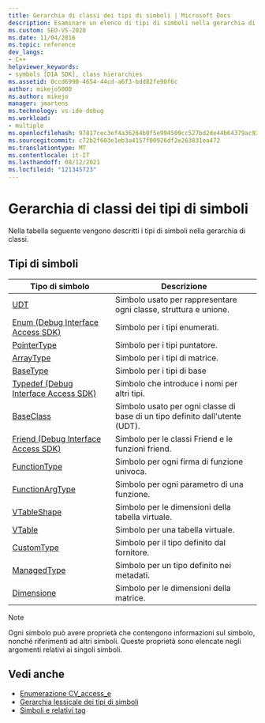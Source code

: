 ```yaml
---
title: Gerarchia di classi dei tipi di simboli | Microsoft Docs
description: Esaminare un elenco di tipi di simboli nella gerarchia di classi dell'SDK Visual Studio di accesso all'interfaccia di debug.
ms.custom: SEO-VS-2020
ms.date: 11/04/2016
ms.topic: reference
dev_langs:
- C++
helpviewer_keywords:
- symbols [DIA SDK], class hierarchies
ms.assetid: 0ccd6990-4654-44cd-a6f3-bdd82fe90f6c
author: mikejo5000
ms.author: mikejo
manager: jmartens
ms.technology: vs-ide-debug
ms.workload:
- multiple
ms.openlocfilehash: 97817cec3ef4a36264b0f5e994509cc527bd2de44b64379ac921554d76b95ae8
ms.sourcegitcommit: c72b2f603e1eb3a4157f00926df2e263831ea472
ms.translationtype: MT
ms.contentlocale: it-IT
ms.lasthandoff: 08/12/2021
ms.locfileid: "121345723"
---
```

# <a name="class-hierarchy-of-symbol-types"></a>Gerarchia di classi dei tipi di simboli
Nella tabella seguente vengono descritti i tipi di simboli nella gerarchia di classi.

## <a name="symbol-types"></a>Tipi di simboli

|Tipo di simbolo|Descrizione|
|-----------------|-----------------|
|[UDT](../../debugger/debug-interface-access/udt.md)|Simbolo usato per rappresentare ogni classe, struttura e unione.|
|[Enum (Debug Interface Access SDK)](../../debugger/debug-interface-access/enum-debug-interface-access-sdk.md)|Simbolo per i tipi enumerati.|
|[PointerType](../../debugger/debug-interface-access/pointertype.md)|Simbolo per i tipi puntatore.|
|[ArrayType](../../debugger/debug-interface-access/arraytype.md)|Simbolo per i tipi di matrice.|
|[BaseType](../../debugger/debug-interface-access/basetype.md)|Simbolo per i tipi di base|
|[Typedef (Debug Interface Access SDK)](../../debugger/debug-interface-access/typedef-debug-interface-access-sdk.md)|Simbolo che introduce i nomi per altri tipi.|
|[BaseClass](../../debugger/debug-interface-access/baseclass.md)|Simbolo usato per ogni classe di base di un tipo definito dall'utente (UDT).|
|[Friend (Debug Interface Access SDK)](../../debugger/debug-interface-access/friend-debug-interface-access-sdk.md)|Simbolo per le classi Friend e le funzioni friend.|
|[FunctionType](../../debugger/debug-interface-access/functiontype.md)|Simbolo per ogni firma di funzione univoca.|
|[FunctionArgType](../../debugger/debug-interface-access/functionargtype.md)|Simbolo per ogni parametro di una funzione.|
|[VTableShape](../../debugger/debug-interface-access/vtableshape.md)|Simbolo per le dimensioni della tabella virtuale.|
|[VTable](../../debugger/debug-interface-access/vtable.md)|Simbolo per una tabella virtuale.|
|[CustomType](../../debugger/debug-interface-access/customtype.md)|Simbolo per il tipo definito dal fornitore.|
|[ManagedType](../../debugger/debug-interface-access/managedtype.md)|Simbolo per un tipo definito nei metadati.|
|[Dimensione](../../debugger/debug-interface-access/dimension.md)|Simbolo per le dimensioni della matrice.|

> [!NOTE]
> Ogni simbolo può avere proprietà che contengono informazioni sul simbolo, nonché riferimenti ad altri simboli. Queste proprietà sono elencate negli argomenti relativi ai singoli simboli.

## <a name="see-also"></a>Vedi anche
- [Enumerazione CV_access_e](../../debugger/debug-interface-access/cv-access-e.md)
- [Gerarchia lessicale dei tipi di simboli](../../debugger/debug-interface-access/lexical-hierarchy-of-symbol-types.md)
- [Simboli e relativi tag](../../debugger/debug-interface-access/symbols-and-symbol-tags.md)